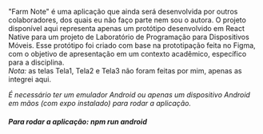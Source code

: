 <p>"Farm Note" é uma aplicação que ainda será desenvolvida por outros colaboradores, dos quais eu não faço parte nem sou o autora. O projeto disponível aqui representa apenas um protótipo desenvolvido em React Native para um projeto de Laboratório de Programação para Dispositivos Móveis. Esse protótipo foi criado com base na prototipação feita no Figma, com o objetivo de apresentação em um contexto acadêmico, específico para a disciplina. 
<br><i>Nota:</i> as telas Tela1, Tela2 e Tela3 não foram feitas por mim, apenas as integrei aqui. </p>

<i>É necessário ter um emulador Android ou apenas um dispositivo Android em mãos (com expo instalado) para rodar a aplicação.</i>
<h5>Para rodar a aplicação: npm run android</h5>
